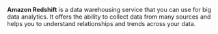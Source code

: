 **Amazon Redshift** is a data warehousing service that you can use for big data analytics. It offers the ability to collect data from many sources and helps you to understand relationships and trends across your data.